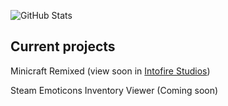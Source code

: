 ![GitHub Stats](https://github-readme-stats.vercel.app/api?username=Le1nad&theme=algolia)

## Current projects

Minicraft Remixed (view soon in [Intofire Studios](https://github.com/Intofire-Studios))

Steam Emoticons Inventory Viewer (Coming soon)
